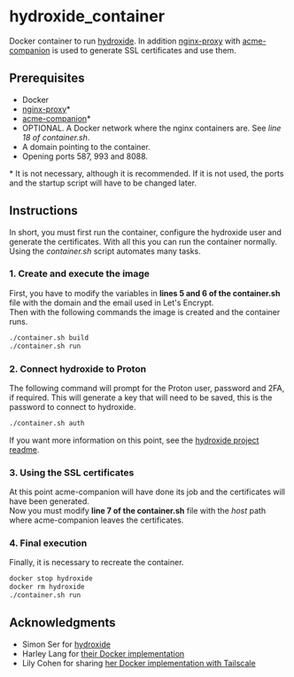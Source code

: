 # hydroxide_container
Docker container to run [hydroxide](https://github.com/emersion/hydroxide). In addition [nginx-proxy](https://github.com/nginx-proxy/nginx-proxy) with [acme-companion](https://github.com/nginx-proxy/acme-companion) is used to generate SSL certificates and use them.

## Prerequisites
- Docker
- [nginx-proxy](https://github.com/nginx-proxy/nginx-proxy)*
- [acme-companion](https://github.com/nginx-proxy/acme-companion)*
- OPTIONAL. A Docker network where the nginx containers are. See *line 18 of container.sh*.
- A domain pointing to the container.
- Opening ports 587, 993 and 8088.

\* It is not necessary, although it is recommended. If it is not used, the ports and the startup script will have to be changed later.

## Instructions
In short, you must first run the container, configure the hydroxide user and generate the certificates. With all this you can run the container normally. Using the *container.sh* script automates many tasks.

### 1. Create and execute the image
First, you have to modify the variables in **lines 5 and 6 of the container.sh** file with the domain and the email used in Let's Encrypt.\
Then with the following commands the image is created and the container runs.

```bash
./container.sh build
./container.sh run
```

### 2. Connect hydroxide to Proton
The following command will prompt for the Proton user, password and 2FA, if required. This will generate a key that will need to be saved, this is the password to connect to hydroxide. 
```bash
./container.sh auth
```
If you want more information on this point, see the [hydroxide project readme](https://github.com/emersion/hydroxide/blob/master/README.md#installing).

### 3. Using the SSL certificates
At this point acme-companion will have done its job and the certificates will have been generated.\
Now you must modify **line 7 of the container.sh** file with the *host* path where acme-companion leaves the certificates.

### 4. Final execution
Finally, it is necessary to recreate the container.
```bash
docker stop hydroxide
docker rm hydroxide
./container.sh run
```

## Acknowledgments 
- Simon Ser for [hydroxide](https://github.com/emersion/hydroxide)
- Harley Lang for [their Docker implementation](https://github.com/harleylang/hydroxide-docker)
- Lily Cohen for sharing [her Docker implementation with Tailscale](https://gist.github.com/lilithmooncohen/70cfebeedac63e9057eb9c29b6f494af#file-hydroxide_tailscale-md)
